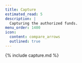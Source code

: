 ```yaml
---
title: Capture
estimated_read: 5
description: |
  Capturing the authorized funds.
menu_order: 1400
icon:
  content: compare_arrows
  outlined: true
---
```


{% include capture.md %}
